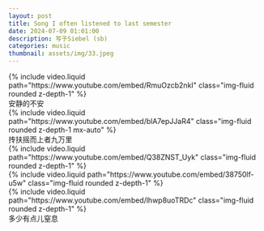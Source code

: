 ```yaml
---
layout: post
title: Song I often listened to last semester
date: 2024-07-09 01:01:00
description: 写于Siebel (sb)
categories: music
thumbnail: assets/img/33.jpeg
---
```


<div class="row mt-3">
    <div class="col-sm mt-3 mt-md-0 text-center">
        {% include video.liquid path="https://www.youtube.com/embed/RmuOzcb2nkI" class="img-fluid rounded z-depth-1" %}
    </div>
</div>

<div class="caption">
    安静的不安
    
</div>

<div class="row mt-3">
    <div class="col-sm mt-3 mt-md-0 text-center">
        {% include video.liquid path="https://www.youtube.com/embed/blA7epJJaR4" class="img-fluid rounded z-depth-1 mx-auto" %}
    </div>
</div>


<div class="caption">
    抟扶摇而上者九万里

</div>



<div class="row mt-3">
    <div class="col-sm mt-3 mt-md-0">
        {% include video.liquid path="https://www.youtube.com/embed/Q38ZNST_Uyk" class="img-fluid rounded z-depth-1" %}
    </div>
    <div class="col-sm mt-3 mt-md-0">
        {% include video.liquid path="https://www.youtube.com/embed/38750lf-u5w" class="img-fluid rounded z-depth-1" %}
    </div>
    <div class="col-sm mt-3 mt-md-0">
        {% include video.liquid path="https://www.youtube.com/embed/lhwp8uoTRDc" class="img-fluid rounded z-depth-1" %}
    </div>
</div>

<div class="caption">
    多少有点儿窒息
</div>

